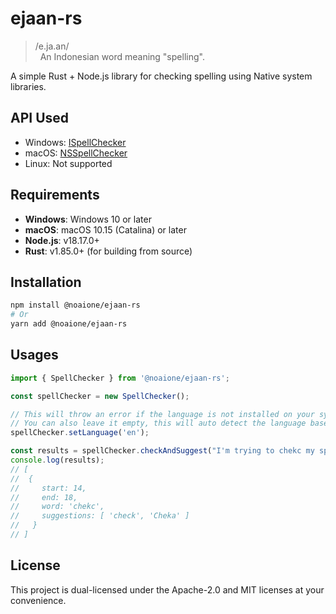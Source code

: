 # ejaan-rs

> /e.ja.an/<br />
> &nbsp;&nbsp;An Indonesian word meaning "spelling".

A simple Rust + Node.js library for checking spelling using Native system libraries.

## API Used
- Windows: [ISpellChecker](https://learn.microsoft.com/en-us/windows/win32/api/spellcheck/nn-spellcheck-ispellchecker)
- macOS: [NSSpellChecker](https://developer.apple.com/documentation/appkit/nsspellchecker?language=objc)
- Linux: Not supported

## Requirements
- **Windows**: Windows 10 or later
- **macOS**: macOS 10.15 (Catalina) or later
- **Node.js**: v18.17.0+
- **Rust**: v1.85.0+ (for building from source)

## Installation

```bash
npm install @noaione/ejaan-rs
# Or
yarn add @noaione/ejaan-rs
```

## Usages

```javascript
import { SpellChecker } from '@noaione/ejaan-rs';

const spellChecker = new SpellChecker();

// This will throw an error if the language is not installed on your system
// You can also leave it empty, this will auto detect the language based on the system locale
spellChecker.setLanguage('en');

const results = spellChecker.checkAndSuggest("I'm trying to chekc my speling");
console.log(results);
// [
//  {
//     start: 14,
//     end: 18,
//     word: 'chekc',
//     suggestions: [ 'check', 'Cheka' ]
//   }
// ]
```

## License

This project is dual-licensed under the Apache-2.0 and MIT licenses at your convenience.
